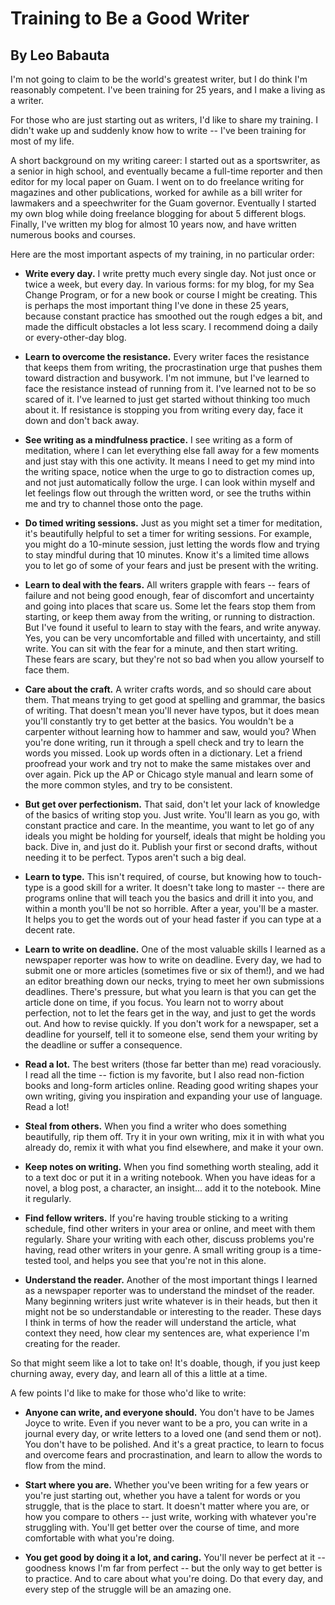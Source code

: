 # Training to Be a Good Writer
## By Leo Babauta

I'm not going to claim to be the world's greatest writer, but I do think I'm reasonably competent. I've been training for 25 years, and I make a living as a writer.

For those who are just starting out as writers, I'd like to share my training. I didn't wake up and suddenly know how to write -- I've been training for most of my life.

A short background on my writing career: I started out as a sportswriter, as a senior in high school, and eventually became a full-time reporter and then editor for my local paper on Guam. I went on to do freelance writing for magazines and other publications, worked for awhile as a bill writer for lawmakers and a speechwriter for the Guam governor. Eventually I started my own blog while doing freelance blogging for about 5 different blogs. Finally, I've written my blog for almost 10 years now, and have written numerous books and courses.

Here are the most important aspects of my training, in no particular order:

 - **Write every day.** I write pretty much every single day. Not just once or twice a week, but every day. In various forms: for my blog, for my Sea Change Program, or for a new book or course I might be creating. This is perhaps the most important thing I've done in these 25 years, because constant practice has smoothed out the rough edges a bit, and made the difficult obstacles a lot less scary. I recommend doing a daily or every-other-day blog.

 - **Learn to overcome the resistance.** Every writer faces the resistance that keeps them from writing, the procrastination urge that pushes them toward distraction and busywork. I'm not immune, but I've learned to face the resistance instead of running from it. I've learned not to be so scared of it. I've learned to just get started without thinking too much about it. If resistance is stopping you from writing every day, face it down and don't back away.

 - **See writing as a mindfulness practice.** I see writing as a form of meditation, where I can let everything else fall away for a few moments and just stay with this one activity. It means I need to get my mind into the writing space, notice when the urge to go to distraction comes up, and not just automatically follow the urge. I can look within myself and let feelings flow out through the written word, or see the truths within me and try to channel those onto the page.

 - **Do timed writing sessions.** Just as you might set a timer for meditation, it's beautifully helpful to set a timer for writing sessions. For example, you might do a 10-minute session, just letting the words flow and trying to stay mindful during that 10 minutes. Know it's a limited time allows you to let go of some of your fears and just be present with the writing.

 - **Learn to deal with the fears.** All writers grapple with fears -- fears of failure and not being good enough, fear of discomfort and uncertainty and going into places that scare us. Some let the fears stop them from starting, or keep them away from the writing, or running to distraction. But I've found it useful to learn to stay with the fears, and write anyway. Yes, you can be very uncomfortable and filled with uncertainty, and still write. You can sit with the fear for a minute, and then start writing. These fears are scary, but they're not so bad when you allow yourself to face them.

 - **Care about the craft.** A writer crafts words, and so should care about them. That means trying to get good at spelling and grammar, the basics of writing. That doesn't mean you'll never have typos, but it does mean you'll constantly try to get better at the basics. You wouldn't be a carpenter without learning how to hammer and saw, would you? When you're done writing, run it through a spell check and try to learn the words you missed. Look up words often in a dictionary. Let a friend proofread your work and try not to make the same mistakes over and over again. Pick up the AP or Chicago style manual and learn some of the more common styles, and try to be consistent.

 - **But get over perfectionism.** That said, don't let your lack of knowledge of the basics of writing stop you. Just write. You'll learn as you go, with constant practice and care. In the meantime, you want to let go of any ideals you might be holding for yourself, ideals that might be holding you back. Dive in, and just do it. Publish your first or second drafts, without needing it to be perfect. Typos aren't such a big deal.

 - **Learn to type.** This isn't required, of course, but knowing how to touch-type is a good skill for a writer. It doesn't take long to master -- there are programs online that will teach you the basics and drill it into you, and within a month you'll be not so horrible. After a year, you'll be a master. It helps you to get the words out of your head faster if you can type at a decent rate.

 - **Learn to write on deadline.** One of the most valuable skills I learned as a newspaper reporter was how to write on deadline. Every day, we had to submit one or more articles (sometimes five or six of them!), and we had an editor breathing down our necks, trying to meet her own submissions deadlines. There's pressure, but what you learn is that you can get the article done on time, if you focus. You learn not to worry about perfection, not to let the fears get in the way, and just to get the words out. And how to revise quickly. If you don't work for a newspaper, set a deadline for yourself, tell it to someone else, send them your writing by the deadline or suffer a consequence.

 - **Read a lot.** The best writers (those far better than me) read voraciously. I read all the time -- fiction is my favorite, but I also read non-fiction books and long-form articles online. Reading good writing shapes your own writing, giving you inspiration and expanding your use of language. Read a lot!

 - **Steal from others.** When you find a writer who does something beautifully, rip them off. Try it in your own writing, mix it in with what you already do, remix it with what you find elsewhere, and make it your own.

 - **Keep notes on writing.** When you find something worth stealing, add it to a text doc or put it in a writing notebook. When you have ideas for a novel, a blog post, a character, an insight... add it to the notebook. Mine it regularly.

 - **Find fellow writers.** If you're having trouble sticking to a writing schedule, find other writers in your area or online, and meet with them regularly. Share your writing with each other, discuss problems you're having, read other writers in your genre. A small writing group is a time-tested tool, and helps you see that you're not in this alone.

 - **Understand the reader.** Another of the most important things I learned as a newspaper reporter was to understand the mindset of the reader. Many beginning writers just write whatever is in their heads, but then it might not be so understandable or interesting to the reader. These days I think in terms of how the reader will understand the article, what context they need, how clear my sentences are, what experience I'm creating for the reader.

So that might seem like a lot to take on! It's doable, though, if you just keep churning away, every day, and learn all of this a little at a time.

A few points I'd like to make for those who'd like to write:

 - **Anyone can write, and everyone should.** You don't have to be James Joyce to write. Even if you never want to be a pro, you can write in a journal every day, or write letters to a loved one (and send them or not). You don't have to be polished. And it's a great practice, to learn to focus and overcome fears and procrastination, and learn to allow the words to flow from the mind.

 - **Start where you are.** Whether you've been writing for a few years or you're just starting out, whether you have a talent for words or you struggle, that is the place to start. It doesn't matter where you are, or how you compare to others -- just write, working with whatever you're struggling with. You'll get better over the course of time, and more comfortable with what you're doing.

 - **You get good by doing it a lot, and caring.** You'll never be perfect at it -- goodness knows I'm far from perfect -- but the only way to get better is to practice. And to care about what you're doing. Do that every day, and every step of the struggle will be an amazing one.